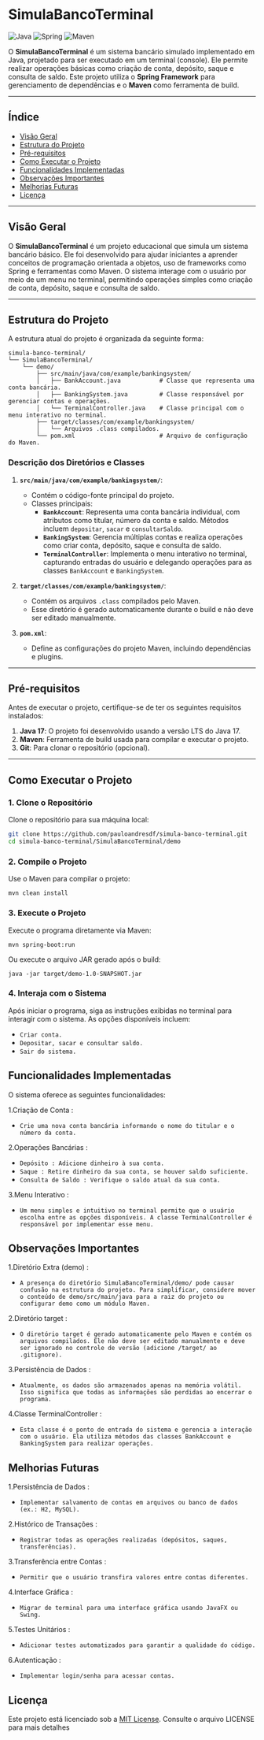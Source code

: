 # SimulaBancoTerminal

![Java](https://img.shields.io/badge/Java-17-blue) ![Spring](https://img.shields.io/badge/Spring-5.3.22-brightgreen) ![Maven](https://img.shields.io/badge/Maven-4.0.0-orange)

O **SimulaBancoTerminal** é um sistema bancário simulado implementado em Java, projetado para ser executado em um terminal (console). Ele permite realizar operações básicas como criação de conta, depósito, saque e consulta de saldo. Este projeto utiliza o **Spring Framework** para gerenciamento de dependências e o **Maven** como ferramenta de build.

---

## Índice

- [Visão Geral](#visão-geral)
- [Estrutura do Projeto](#estrutura-do-projeto)
- [Pré-requisitos](#pré-requisitos)
- [Como Executar o Projeto](#como-executar-o-projeto)
- [Funcionalidades Implementadas](#funcionalidades-implementadas)
- [Observações Importantes](#observações-importantes)
- [Melhorias Futuras](#melhorias-futuras)
- [Licença](#licença)

---

## Visão Geral

O **SimulaBancoTerminal** é um projeto educacional que simula um sistema bancário básico. Ele foi desenvolvido para ajudar iniciantes a aprender conceitos de programação orientada a objetos, uso de frameworks como Spring e ferramentas como Maven. O sistema interage com o usuário por meio de um menu no terminal, permitindo operações simples como criação de conta, depósito, saque e consulta de saldo.

---

## Estrutura do Projeto

A estrutura atual do projeto é organizada da seguinte forma:
```
simula-banco-terminal/
└── SimulaBancoTerminal/
    └── demo/
        ├── src/main/java/com/example/bankingsystem/
        │   ├── BankAccount.java           # Classe que representa uma conta bancária.
        │   ├── BankingSystem.java         # Classe responsável por gerenciar contas e operações.
        │   └── TerminalController.java    # Classe principal com o menu interativo no terminal.
        ├── target/classes/com/example/bankingsystem/
        │   └── Arquivos .class compilados.
        └── pom.xml                        # Arquivo de configuração do Maven.
```

### Descrição dos Diretórios e Classes

1. **`src/main/java/com/example/bankingsystem/`**:
   - Contém o código-fonte principal do projeto.
   - Classes principais:
     - **`BankAccount`**: Representa uma conta bancária individual, com atributos como titular, número da conta e saldo. Métodos incluem `depositar`, `sacar` e `consultarSaldo`.
     - **`BankingSystem`**: Gerencia múltiplas contas e realiza operações como criar conta, depósito, saque e consulta de saldo.
     - **`TerminalController`**: Implementa o menu interativo no terminal, capturando entradas do usuário e delegando operações para as classes `BankAccount` e `BankingSystem`.

2. **`target/classes/com/example/bankingsystem/`**:
   - Contém os arquivos `.class` compilados pelo Maven.
   - Esse diretório é gerado automaticamente durante o build e não deve ser editado manualmente.

3. **`pom.xml`**:
   - Define as configurações do projeto Maven, incluindo dependências e plugins.

---

## Pré-requisitos

Antes de executar o projeto, certifique-se de ter os seguintes requisitos instalados:

1. **Java 17**: O projeto foi desenvolvido usando a versão LTS do Java 17.
2. **Maven**: Ferramenta de build usada para compilar e executar o projeto.
3. **Git**: Para clonar o repositório (opcional).

---

## Como Executar o Projeto

### 1. Clone o Repositório
Clone o repositório para sua máquina local:
```bash
git clone https://github.com/pauloandresdf/simula-banco-terminal.git
cd simula-banco-terminal/SimulaBancoTerminal/demo
```
### 2. Compile o Projeto
Use o Maven para compilar o projeto:
```
mvn clean install
```
### 3. Execute o Projeto
Execute o programa diretamente via Maven:
```
mvn spring-boot:run
```
Ou execute o arquivo JAR gerado após o build:
```
java -jar target/demo-1.0-SNAPSHOT.jar
```
### 4. Interaja com o Sistema
Após iniciar o programa, siga as instruções exibidas no terminal para interagir com o sistema. As opções disponíveis incluem:

- `Criar conta.`
- `Depositar, sacar e consultar saldo.`
- `Sair do sistema.`

## Funcionalidades Implementadas
O sistema oferece as seguintes funcionalidades:

1.Criação de Conta :
- `Crie uma nova conta bancária informando o nome do titular e o número da conta.`
  
2.Operações Bancárias :
- `Depósito : Adicione dinheiro à sua conta.`
- `Saque : Retire dinheiro da sua conta, se houver saldo suficiente.`
- `Consulta de Saldo : Verifique o saldo atual da sua conta.`
  
3.Menu Interativo :
- `Um menu simples e intuitivo no terminal permite que o usuário escolha entre as opções disponíveis. A classe TerminalController é responsável por implementar esse menu.`

## Observações Importantes

1.Diretório Extra (demo) :
- `A presença do diretório SimulaBancoTerminal/demo/ pode causar confusão na estrutura do projeto. Para simplificar, considere mover o conteúdo de demo/src/main/java para a raiz do projeto ou configurar demo como um módulo Maven.`

2.Diretório target :
- `O diretório target é gerado automaticamente pelo Maven e contém os arquivos compilados. Ele não deve ser editado manualmente e deve ser ignorado no controle de versão (adicione /target/ ao .gitignore).`

3.Persistência de Dados :
- `Atualmente, os dados são armazenados apenas na memória volátil. Isso significa que todas as informações são perdidas ao encerrar o programa.`

4.Classe TerminalController :
- `Esta classe é o ponto de entrada do sistema e gerencia a interação com o usuário. Ela utiliza métodos das classes BankAccount e BankingSystem para realizar operações.`

## Melhorias Futuras

1.Persistência de Dados :
- `Implementar salvamento de contas em arquivos ou banco de dados (ex.: H2, MySQL).`

2.Histórico de Transações :
- `Registrar todas as operações realizadas (depósitos, saques, transferências).`

3.Transferência entre Contas :
- `Permitir que o usuário transfira valores entre contas diferentes.`

4.Interface Gráfica :
- `Migrar de terminal para uma interface gráfica usando JavaFX ou Swing.`

5.Testes Unitários :
- `Adicionar testes automatizados para garantir a qualidade do código.`

6.Autenticação :
- `Implementar login/senha para acessar contas.`

## Licença
Este projeto está licenciado sob a [MIT License](#https://github.com/pauloandresdf/bank-account-manager/tree/main?tab=MIT-1-ov-file). 
Consulte o arquivo LICENSE para mais detalhes
